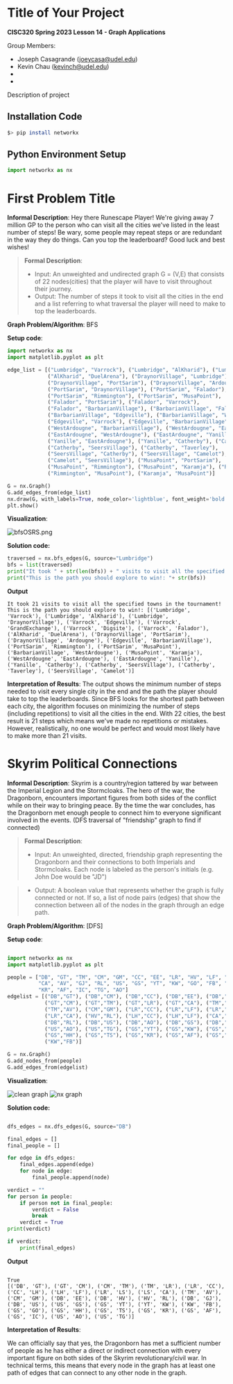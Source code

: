 # Title of Your Project

**CISC320 Spring 2023 Lesson 14 - Graph Applications**

Group Members:
* Joseph Casagrande (joeycasa@udel.edu)
* Kevin Chau (kevinch@udel.edu)
*
*

Description of project

## Installation Code

```sh
$> pip install networkx
```

## Python Environment Setup

```python
import networkx as nx
```

# First Problem Title

**Informal Description**: Hey there Runescape Player! We're giving away 7 million GP to the person who can visit all the cities we've listed in the least number of steps! Be wary, some people may repeat steps or are redundant in the way they do things. Can you top the leaderboard? Good luck and best wishes!

> **Formal Description**:
>  * Input: An unweighted and undirected graph G = (V,E) that consists of 22 nodes(cities) that the player will have to visit throughout their journey.
>  * Output: The number of steps it took to visit all the cities in the end and a list referring to what traversal the player will need to make to top the leaderboards.

**Graph Problem/Algorithm**: BFS


**Setup code**:

```python
import networkx as nx
import matplotlib.pyplot as plt

edge_list = [("Lumbridge", "Varrock"), ("Lumbridge", "AlKharid"), ("Lumbridge", "DraynorVillage"), ("Varrock", "Lumbridge"), ("Varrock", "Edgeville"), ("Varrock", "GrandExchange"), ("Varrock", "Digsite"), ("AlKharid", "Lumbridge"),
             ("AlKharid", "DuelArena"), ("DraynorVillage", "Lumbridge"),
             ("DraynorVillage", "PortSarim"), ("DraynorVillage", "Ardougne"),
             ("PortSarim", "DraynorVillage"), ("PortSarim", "Falador"),
             ("PortSarim", "Rimmington"), ("PortSarim", "MusaPoint"),
             ("Falador", "PortSarim"), ("Falador", "Varrock"),
             ("Falador", "BarbarianVillage"), ("BarbarianVillage", "Falador"),
             ("BarbarianVillage", "Edgeville"), ("BarbarianVillage", "WestArdougne"),
             ("Edgeville", "Varrock"), ("Edgeville", "BarbarianVillage"),
             ("WestArdougne", "BarbarianVillage"), ("WestArdougne", "EastArdougne"),
             ("EastArdougne", "WestArdougne"), ("EastArdougne", "Yanille"),
             ("Yanille", "EastArdougne"), ("Yanille", "Catherby"), ("Catherby", "Yanille"),
             ("Catherby", "SeersVillage"), ("Catherby", "Taverley"),
             ("SeersVillage", "Catherby"), ("SeersVillage", "Camelot"),
             ("Camelot", "SeersVillage"), ("MusaPoint", "PortSarim"),
             ("MusaPoint", "Rimmington"), ("MusaPoint", "Karamja"), ("Rimmington", "PortSarim"),
             ("Rimmington", "MusaPoint"), ("Karamja", "MusaPoint")]

G = nx.Graph()
G.add_edges_from(edge_list)
nx.draw(G, with_labels=True, node_color='lightblue', font_weight='bold')
plt.show()
```

**Visualization**:

![bfsOSRS.png](src/bfsOSRS.png)

**Solution code:**

```python
traversed = nx.bfs_edges(G, source="Lumbridge")
bfs = list(traversed)
print("It took " + str(len(bfs)) + " visits to visit all the specified towns in the tournament!")
print("This is the path you should explore to win!: "+ str(bfs))
```

**Output**

```
It took 21 visits to visit all the specified towns in the tournament!
This is the path you should explore to win!: [('Lumbridge', 'Varrock'), ('Lumbridge', 'AlKharid'), ('Lumbridge', 'DraynorVillage'), ('Varrock', 'Edgeville'), ('Varrock', 'GrandExchange'), ('Varrock', 'Digsite'), ('Varrock', 'Falador'), ('AlKharid', 'DuelArena'), ('DraynorVillage', 'PortSarim'), ('DraynorVillage', 'Ardougne'), ('Edgeville', 'BarbarianVillage'), ('PortSarim', 'Rimmington'), ('PortSarim', 'MusaPoint'), ('BarbarianVillage', 'WestArdougne'), ('MusaPoint', 'Karamja'), ('WestArdougne', 'EastArdougne'), ('EastArdougne', 'Yanille'), ('Yanille', 'Catherby'), ('Catherby', 'SeersVillage'), ('Catherby', 'Taverley'), ('SeersVillage', 'Camelot')]

```

**Interpretation of Results**:
The output shows the minimum number of steps needed to visit every single city in the end and the path the player should take to top the leaderboards. Since BFS looks for the shortest path between each city, the algorithm focuses on minimizing the number of steps (including repetitions) to visit all the cities in the end. With 22 cities, the best result is 21 steps which means we've made no repetitions or mistakes. However, realistically, no one would be perfect and would most likely have to make more than 21 visits.




# Skyrim Political Connections 

**Informal Description**: 
Skyrim is a country/region tattered by war between 
the Imperial Legion and the Stormcloaks. The hero 
of the war, the Dragonborn, encounters important 
figures from both sides of the conflict while on 
their way to bringing peace. By the time the war 
concludes, has the Dragonborn met enough people 
to connect him to everyone significant involved 
in the events. (DFS traversal of "friendship" 
graph to find if connected) 

> **Formal Description**:
>  * Input: An unweighted, directed, friendship graph 
representing the Dragonborn and their connections to 
both Imperials and Stormcloaks. Each node is labeled as 
the person's initials (e.g. John Doe would be "JD")

>  * Output: A boolean value that represents whether the 
graph is fully connected or not. If so, a list of node pairs 
(edges) that show the connection between all of the nodes in 
the graph through an edge path. 

**Graph Problem/Algorithm**: [DFS]

**Setup code**:

```python

import networkx as nx
import matplotlib.pyplot as plt

people = ["DB", "GT", "TM", "CM", "GM", "CC", "EE", "LR", "HV", "LF", "LH", "LS" ,
          "CA", "AV", "GJ", "RL", "US", "GS", "YT", "KW", "GO", "FB", "HH", "TS",
          "KR", "AF", "IC", "TG", "AO"]
edgelist = [("DB","GT"), ("DB","CM"), ("DB","CC"), ("DB","EE"), ("DB","LR"), ("DB","HV"),
            ("GT","CM"), ("GT","TM"), ("GT","LR"), ("GT","CA"), ("TM","CM"), ("TM","LR"),
            ("TM","AV"), ("CM","GM"), ("LR","CC"), ("LR","LF"), ("LR","LH"), ("LR","LS"),
            ("LR","CA"), ("HV","RL"), ("LH","CC"), ("LH","LF"), ("CA","LS"), ("DB","GJ"),
            ("DB","RL"), ("DB","US"), ("DB","AO"), ("DB","GS"), ("DB","TG"), ("US","GS"),
            ("US","AO"), ("US","TG"), ("GS","YT"), ("GS","KW"), ("GS","GO"), ("GS","FB"),
            ("GS","HH"), ("GS","TS"), ("GS","KR"), ("GS","AF"), ("GS","IC"), ("KW","YT"),
            ("KW","FB")]

G = nx.Graph()
G.add_nodes_from(people)
G.add_edges_from(edgelist)

```

**Visualization**:

![clean graph](src/skyrimgraph.png)
![nx graph](src/nxgraph.png)


**Solution code:**

```python

dfs_edges = nx.dfs_edges(G, source="DB")

final_edges = []
final_people = []

for edge in dfs_edges:
    final_edges.append(edge)
    for node in edge:
        final_people.append(node)

verdict = ""
for person in people:
    if person not in final_people:
        verdict = False
        break
    verdict = True
print(verdict)

if verdict:
    print(final_edges)

```

**Output**

```

True
[('DB', 'GT'), ('GT', 'CM'), ('CM', 'TM'), ('TM', 'LR'), ('LR', 'CC'), ('CC', 'LH'), ('LH', 'LF'), ('LR', 'LS'), ('LS', 'CA'), ('TM', 'AV'), ('CM', 'GM'), ('DB', 'EE'), ('DB', 'HV'), ('HV', 'RL'), ('DB', 'GJ'), ('DB', 'US'), ('US', 'GS'), ('GS', 'YT'), ('YT', 'KW'), ('KW', 'FB'), ('GS', 'GO'), ('GS', 'HH'), ('GS', 'TS'), ('GS', 'KR'), ('GS', 'AF'), ('GS', 'IC'), ('US', 'AO'), ('US', 'TG')]

```

**Interpretation of Results**:

We can officially say that yes, the Dragonborn has met 
a sufficient number of people as he has either a direct 
or indirect connection with every important figure on 
both sides of the Skyrim revolutionary/civil war. In 
technical terms, this means that every node in the graph 
has at least one path of edges that can connect to any other 
node in the graph.

